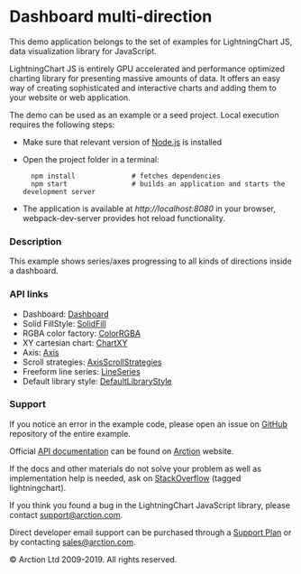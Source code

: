 # Dashboard multi-direction

This demo application belongs to the set of examples for LightningChart JS, data visualization library for JavaScript.

LightningChart JS is entirely GPU accelerated and performance optimized charting library for presenting massive amounts of data. It offers an easy way of creating sophisticated and interactive charts and adding them to your website or web application.

The demo can be used as an example or a seed project. Local execution requires the following steps:

- Make sure that relevant version of [Node.js](https://nodejs.org/en/download/) is installed
- Open the project folder in a terminal:

        npm install              # fetches dependencies
        npm start                # builds an application and starts the development server

- The application is available at *http://localhost:8080* in your browser, webpack-dev-server provides hot reload functionality.

### Description 

This example shows series/axes progressing to all kinds of directions inside a dashboard.

### API links

* Dashboard: [Dashboard][]
* Solid FillStyle: [SolidFill][]
* RGBA color factory: [ColorRGBA][]
* XY cartesian chart: [ChartXY][]
* Axis: [Axis][]
* Scroll strategies: [AxisScrollStrategies][]
* Freeform line series: [LineSeries][]
* Default library style: [DefaultLibraryStyle][]


### Support

If you notice an error in the example code, please open an issue on [GitHub][0] repository of the entire example.

Official [API documentation][1] can be found on [Arction][2] website.

If the docs and other materials do not solve your problem as well as implementation help is needed, ask on [StackOverflow][3] (tagged lightningchart).

If you think you found a bug in the LightningChart JavaScript library, please contact support@arction.com.

Direct developer email support can be purchased through a [Support Plan][4] or by contacting sales@arction.com.

© Arction Ltd 2009-2019. All rights reserved.

[0]: https://github.com/Arction/
[1]: https://www.arction.com/lightningchart-js-api-documentation/
[2]: https://www.arction.com
[3]: https://stackoverflow.com/questions/tagged/lightningchart
[4]: https://www.arction.com/support-services/

[Axis]: https://www.arction.com/lightningchart-js-api-documentation/v1.0.1/classes/axis.html
[AxisScrollStrategies]: https://www.arction.com/lightningchart-js-api-documentation/v1.0.1/globals.html#axisscrollstrategies
[ChartXY]: https://www.arction.com/lightningchart-js-api-documentation/v1.0.1/classes/chartxy.html
[ColorRGBA]: https://www.arction.com/lightningchart-js-api-documentation/v1.0.1/globals.html#colorrgba
[Dashboard]: https://www.arction.com/lightningchart-js-api-documentation/v1.0.1/classes/dashboard.html
[DefaultLibraryStyle]: https://www.arction.com/lightningchart-js-api-documentation/v1.0.1/globals.html#defaultlibrarystyle
[LineSeries]: https://www.arction.com/lightningchart-js-api-documentation/v1.0.1/classes/lineseries.html
[SolidFill]: https://www.arction.com/lightningchart-js-api-documentation/v1.0.1/classes/solidfill.html